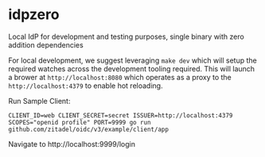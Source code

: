 # idpzero
Local IdP for development and testing purposes, single binary with zero addition dependencies


For local development, we suggest leveraging `make dev` which will setup the required watches across the development tooling required. This will launch a brower at `http://localhost:8080` which operates as a proxy to the `http://localhost:4379` to enable hot reloading.


 Run Sample Client:
 ```
 CLIENT_ID=web CLIENT_SECRET=secret ISSUER=http://localhost:4379 SCOPES="openid profile" PORT=9999 go run github.com/zitadel/oidc/v3/example/client/app
 ```

 Navigate to http://localhost:9999/login
 
